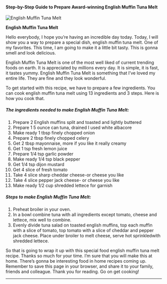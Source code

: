             

#### Step-by-Step Guide to Prepare Award-winning English Muffin Tuna Melt

![English Muffin Tuna Melt](https://img-global.cpcdn.com/recipes/5357238839410688/751x532cq70/english-muffin-tuna-melt-recipe-main-photo.jpg)

**English Muffin Tuna Melt**

Hello everybody, I hope you’re having an incredible day today. Today, I will show you a way to prepare a special dish, english muffin tuna melt. One of my favorites. This time, I am going to make it a little bit tasty. This is gonna smell and look delicious.

English Muffin Tuna Melt is one of the most well liked of current trending foods on earth. It is appreciated by millions every day. It is simple, it is fast, it tastes yummy. English Muffin Tuna Melt is something that I’ve loved my entire life. They are fine and they look wonderful.

To get started with this recipe, we have to prepare a few ingredients. You can cook english muffin tuna melt using 13 ingredients and 3 steps. Here is how you cook that.

##### The ingredients needed to make English Muffin Tuna Melt:

1.  Prepare 2 English muffins split and toasted and lightly buttered
2.  Prepare 1 5 ounce can tuna, drained I used white albacore
3.  Make ready 1 tbsp finely chopped onion
4.  Prepare 2 tbsp finely chopped celery
5.  Get 2 tbsp mayonnaise, more if you like it really creamy
6.  Get 1 tsp fresh lemon juice
7.  Prepare 1/4 tsp garlic powder
8.  Make ready 1/4 tsp black pepper
9.  Get 1/4 tsp dijon mustard
10.  Get 4 slice of fresh tomato
11.  Take 4 slice sharp cheddar cheese-or cheese you like
12.  Take 4 slice pepper jack cheese- or cheese you like
13.  Make ready 1/2 cup shredded lettece for garnish

##### Steps to make English Muffin Tuna Melt:

1.  Preheat broiler in your oven.
2.  In a bowl combine tuna with all ingredients except tomato, cheese and lettece, mix well to combine.
3.  Evenly divide tuna salad on toasted english muffins, top each muffin with a slice of tomato, top tomato with a slice of cheddar and pepper jack cheese. Place under broiler to melt cheese, serve hot sprinkledwith shredded lettece.

So that is going to wrap it up with this special food english muffin tuna melt recipe. Thanks so much for your time. I’m sure that you will make this at home. There’s gonna be interesting food in home recipes coming up. Remember to save this page in your browser, and share it to your family, friends and colleague. Thank you for reading. Go on get cooking!

* * *